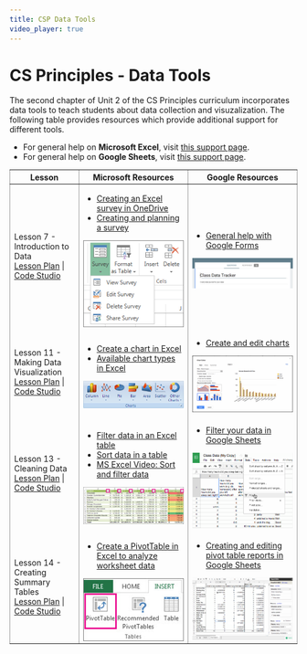 ```yaml
---
title: CSP Data Tools
video_player: true
---
```


# CS Principles - Data Tools

The second chapter of Unit 2 of the CS Principles curriculum incorporates data tools to teach students about data collection and visuzalization. The following table provides resources which provide additional support for different tools.

* For general help on **Microsoft Excel**, visit <a href="https://support.office.com/en-us/excel" target="_blank">this support page</a>.
* For general help on **Google Sheets**, visit <a href="https://support.google.com/docs/?hl=en#topic=2811806" target="_blank">this support page</a>.

<style>
  .centertext {
    text-align: center;
  }
</style>
<table cellpadding="10">
	<colgroup>
		<col width="24%" style="border:1px solid #999999;">
		<col width="38%" style="border:1px solid #999999;">
		<col width="38%" style="border:1px solid #999999;">
	</colgroup>
	<thead>
		<tr>
			<th class="centertext">Lesson</th>
			<th class="centertext">Microsoft Resources</th>
			<th class="centertext">Google Resources</th>
		</tr>
	</thead>
	<tbody>
		<tr>
			<td>
				Lesson 7 - Introduction to Data<br>
				<a href="hhttps://curriculum.code.org/csp/unit2/7" target="_blank">Lesson Plan</a> | 
				<a href="https://studio.code.org/s/csp2-2019/lessons/7/levels/1" target="_blank">Code Studio</a>
			</td>
			<td>
				<ul>
					<li>
						<a href="https://support.office.com/en-us/article/Surveys-in-Excel-hosted-online-5fafd054-19f8-474c-97ec-b606fcda0ff9" target="_blank">
							Creating an Excel survey in OneDrive
						</a>
					</li>
					<li>
						<a href="https://support.office.com/en-us/article/Create-a-survey-ea52a787-822e-4f7e-b5ed-77bb14df3aba" target="_blank">
							Creating and planning a survey
						</a>
					</li>
				</ul>
				<img src="images/excel-survey.png" style="display:block; margin-left:auto; margin-right:auto;">
			</td>
			<td>
				<ul>
					<li>
						<a href="https://support.google.com/docs/topic/6063584?hl=en&ref_topic=1360904" target="_blank">
							General help with Google Forms
						</a>
					</li>
				</ul>
				<img src="images/google-form.png" width="100%">
			</td>
		</tr>
		<tr>
			<td>
				Lesson 11 - Making Data Visualization<br>
				<a href="https://curriculum.code.org/csp/unit2/11/" target="_blank">Lesson Plan</a> | 
				<a href="https://studio.code.org/s/csp2-2019/lessons/11/levels/1" target="_blank">Code Studio</a>
			</td>
			<td>
				<ul>
					<li>
						<a href="https://support.office.com/en-us/article/Create-a-chart-in-Excel-2016-for-Windows-cd131b77-79c7-4537-a438-8db20cea84c0" target="_blank">
							Create a chart in Excel
						</a>
					</li>
					<li>
						<a href="https://support.office.com/en-us/article/Available-chart-types-in-Office-2016-for-Windows-009130aa-04ce-498f-a934-b8917f2365b3" target="_blank">
							Available chart types in Excel
						</a>
					</li>
				</ul>
				<img src="images/excel-charts.gif" style="display:block; margin-left:auto; margin-right:auto;">
			</td>
			<td>
				<ul>
					<li>
						<a href="https://support.google.com/docs/topic/1361474?hl=en&ref_topic=2811806" target="_blank">
							Create and edit charts
						</a>
					</li>
				</ul>
				<img src="images/sheets-chart-editor.gif" width="100%">
			</td>
		</tr>
		<tr>
			<td>
				Lesson 13 - Cleaning Data<br>
				<a href="https://curriculum.code.org/csp/unit2/13" target="_blank">Lesson Plan</a> | 
				<a href="https://studio.code.org/s/csp2-2019/lessons/13/levels/1" target="_blank">Code Studio</a>
			</td>
			<td>
				<ul>
					<li>
						<a href="https://support.office.com/en-us/article/Filter-data-in-an-Excel-table-7D8E9739-2898-4BFE-9D0F-C6204E6E5C8A" target="_blank">
							Filter data in an Excel table
						</a>
					</li>
					<li>
						<a href="https://support.office.com/en-us/article/Sort-data-in-a-range-or-table-F92F26C6-470D-4B09-A0E9-E5C3B60A8A7A" target="_blank">
							Sort data in a table
						</a>
					</li>
					<li>
						<a href="https://support.office.com/en-us/article/Sort-and-filter-data-FFB9FCB0-B9CB-48BF-A15C-8BEC9FD3A472" target="_blank">
							MS Excel Video: Sort and filter data
						</a>
					</li>
				</ul>
				<img src="images/excel-filter.jpg" style="display:block; margin-left:auto; margin-right:auto;" width="100%">
			</td>
			<td>
				<ul>
					<li>
						<a href="https://support.google.com/docs/answer/3540681?hl=en&ref_topic=1361472" target="_blank">
							Filter your data in Google Sheets
						</a>
					</li>
				</ul>
				<img src="images/sheets-filter.png" width="100%">
			</td>
		</tr>
		<tr>
			<td>
				Lesson 14 - Creating Summary Tables<br>
				<a href="https://curriculum.code.org/csp/unit2/14" target="_blank">Lesson Plan</a> | 
				<a href="https://studio.code.org/s/csp2-2019/lessons/14/levels/1" target="_blank">Code Studio</a>
			</td>
			<td>
				<ul>
					<li>
						<a href="https://support.office.com/en-us/article/Create-a-PivotTable-in-Excel-2016-to-analyze-worksheet-data-c875f798-78cf-49a2-9f79-c842dcdd2869" target="_blank">
							Create a PivotTable in Excel to analyze worksheet data
						</a>
					</li>
				</ul>
				<img src="images/excel-pivot-table.jpg" style="display:block; margin-left:auto; margin-right:auto;">
			</td>
			<td>
				<ul>
					<li>
						<a href="https://support.google.com/docs/answer/1272898?hl=en&ref_topic=1258755&rd=1">
							Creating and editing pivot table reports in Google Sheets
						</a>
					</li>
				</ul>
				<img src="images/sheets-pivot-table.png" width="100%">
			</td>
		</tr>
	</tbody>
</table>
